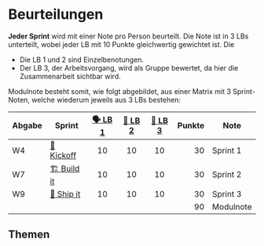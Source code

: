 # Beurteilungen

**Jeder Sprint** wird mit einer Note pro Person beurteilt. Die Note ist in 3 LBs
unterteilt, wobei jeder LB mit 10 Punkte gleichwertig gewichtet ist. Die

- Die LB 1 und 2 sind Einzelbenotungen.
- Der LB 3, der Arbeitsvorgang, wird als Gruppe bewertet, da hier die
  Zusammenarbeit sichtbar wird.

Modulnote besteht somit, wie folgt abgebildet, aus einer Matrix mit 3
Sprint-Noten, welche wiederum jeweils aus 3 LBs bestehen:

| Abgabe | Sprint                                                        | [🗣️ LB 1](/docs/beurteilungen/LB1.md) | [🪩 LB 2](/docs/beurteilungen/LB2.md) | [👬 LB 3](/docs/beurteilungen/LB3.md) | Punkte | Note      |
| :----- | ------------------------------------------------------------- | :-----------------------------------: | :-----------------------------------: | :-----------------------------------: | -----: | --------- |
| W4     | [:foot: Kickoff](/docs/sprints/sprint-1.md)                   |                  10                   |                  10                   |                  10                   |     30 | Sprint 1  |
| W7     | [:building_construction: Build it](/docs/sprints/sprint-2.md) |                  10                   |                  10                   |                  10                   |     30 | Sprint 2  |
| W9     | [:ship: Ship it](/docs/sprints/sprint-3.md)                   |                  10                   |                  10                   |                  10                   |     30 | Sprint 3  |
|        |                                                               |                                       |                                       |                                       |     90 | Modulnote |

## Themen

<DocCardList />
